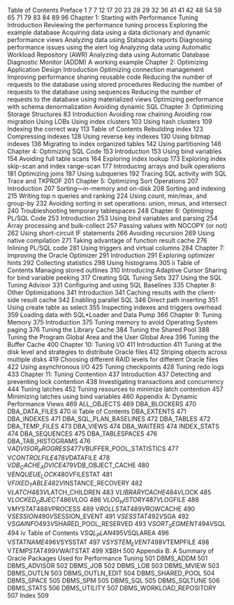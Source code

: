 Table of Contents
Preface 1
7
7
12
17
20
23
28
29
32
36
41
41
42
48
54
59
65
71
79
83
84
89
96
Chapter 1: Starting with Performance Tuning Introduction Reviewing the performance tuning process Exploring the example database Acquiring data using a data dictionary and dynamic performance views Analyzing data using Statspack reports Diagnosing performance issues using the alert log Analyzing data using Automatic Workload Repository (AWR) Analyzing data using Automatic Database Diagnostic Monitor (ADDM) A working example Chapter 2: Optimizing Application Design Introduction Optimizing connection management Improving performance sharing reusable code Reducing the number of requests to the database using stored procedures Reducing the number of requests to the database using sequences Reducing the number of requests to the database using materialized views Optimizing performance with schema denormalization Avoiding dynamic SQL Chapter 3: Optimizing Storage Structures 83
Introduction Avoiding row chaining Avoiding row migration Using LOBs Using index clusters
103
Using hash clusters 109
Indexing the correct way
113
Table of Contents
Rebuilding index 123
Compressing indexes
128
Using reverse key indexes 130
Using bitmap indexes 136
Migrating to index organized tables
142
Using partitioning 146
Chapter 4: Optimizing SQL Code 153
Introduction 153
Using bind variables
154
Avoiding full table scans 164
Exploring index lookup 173
Exploring index skip-scan and index range-scan
177
Introducing arrays and bulk operations
181
Optimizing joins 187
Using subqueries 192
Tracing SQL activity with SQL Trace and TKPROF 201
Chapter 5: Optimizing Sort Operations 207
Introduction 207
Sorting—in-memory and on-disk 208
Sorting and indexing
215
Writing top n queries and ranking
224
Using count, min/max, and group-by 232
Avoiding sorting in set operations: union, minus, and intersect 240
Troubleshooting temporary tablespaces 248
Chapter 6: Optimizing PL/SQL Code 253
Introduction 253
Using bind variables and parsing 254
Array processing and bulk-collect 257
Passing values with NOCOPY (or not) 262
Using short-circuit IF statements 266
Avoiding recursion 269
Using native compilation 271
Taking advantage of function result cache 276
Inlining PL/SQL code 281
Using triggers and virtual columns 284
Chapter 7: Improving the Oracle Optimizer 291
Introduction 291
Exploring optimizer hints 292
Collecting statistics 298
Using histograms 305
ii
Table of Contents
Managing stored outlines 310
Introducing Adaptive Cursor Sharing for bind variable peeking 317
Creating SQL Tuning Sets 327
Using the SQL Tuning Advisor 331
Configuring and using SQL Baselines 335
Chapter 8: Other Optimizations 341
Introduction 341
Caching results with the client-side result cache 342
Enabling parallel SQL 346
Direct path inserting 351
Using create table as select 355
Inspecting indexes and triggers overhead 359
Loading data with SQL*Loader and Data Pump 366
Chapter 9: Tuning Memory 375
Introduction 375
Tuning memory to avoid Operating System paging 376
Tuning the Library Cache 384
Tuning the Shared Pool 388
Tuning the Program Global Area and the User Global Area 396
Tuning the Buffer Cache 400
Chapter 10: Tuning I/O 411
Introduction 411
Tuning at the disk level and strategies to distribute Oracle files 412
Striping objects across multiple disks
419
Choosing different RAID levels for different Oracle files 422
Using asynchronous I/O 425
Tuning checkpoints 428
Tuning redo logs 433
Chapter 11: Tuning Contention 437
Introduction 437
Detecting and preventing lock contention 438
Investigating transactions and concurrency 444
Tuning latches 452
Tuning resources to minimize latch contention 457
Minimizing latches using bind variables 460
Appendix A: Dynamic Performance Views 469
ALL_OBJECTS 469
DBA_BLOCKERS 470
DBA_DATA_FILES 470
iii
Table of Contents
DBA_EXTENTS 471
DBA_INDEXES
471
DBA_SQL_PLAN_BASELINES 472
DBA_TABLES 472
DBA_TEMP_FILES
473
DBA_VIEWS 474
DBA_WAITERS
474
INDEX_STATS 474
DBA_SEQUENCES 475
DBA_TABLESPACES
476
DBA_TAB_HISTOGRAMS 476
V$ADVISOR_PROGRESS
477
V$BUFFER_POOL_STATISTICS 477
V$CONTROLFILE
478
V$DATAFILE 478
V$DB_CACHE_ADVICE 479
V$DB_OBJECT_CACHE 480
V$ENQUEUE_LOCK 480
V$FILESTAT 481
V$FIXED_TABLE 482
V$INSTANCE_RECOVERY 482
V$LATCH 483
V$LATCH_CHILDREN 483
V$LIBRARYCACHE 484
V$LOCK 485
V$LOCKED_OBJECT 486
V$LOG 486
V$LOG_HISTORY 487
V$LOGFILE 488
V$MYSTAT 488
V$PROCESS 489
V$ROLLSTAT 489
V$ROWCACHE 490
V$SESSION 490
V$SESSION_EVENT 491
V$SESSTAT 492
V$SGA 492
V$SGAINFO 493
V$SHARED_POOL_RESERVED 493
V$SORT_SEGMENT 494
V$SQL 494
iv
Table of Contents
V$SQL_PLAN 495
V$SQLAREA 496
V$STATNAME 496
V$SYSSTAT 497
V$SYSTEM_EVENT 498
V$TEMPFILE 498
V$TEMPSTAT 499
V$WAITSTAT 499
X$BH 500
Appendix B: A Summary of Oracle Packages
Used for Performance Tuning 501
DBMS_ADDM 501
DBMS_ADVISOR 502
DBMS_JOB 502
DBMS_LOB 503
DBMS_MVIEW 503
DBMS_OUTLN 503
DBMS_OUTLN_EDIT 504
DBMS_SHARED_POOL 504
DBMS_SPACE 505
DBMS_SPM 505
DBMS_SQL 505
DBMS_SQLTUNE 506
DBMS_STATS 506
DBMS_UTILITY 507
DBMS_WORKLOAD_REPOSITORY 507
Index 509